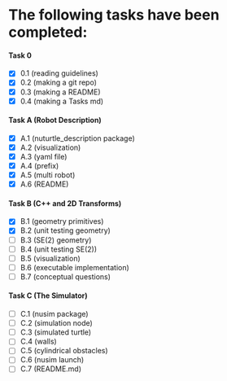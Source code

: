 # The following tasks have been completed: 

#### Task 0
- [x]   0.1 (reading guidelines)
- [x]   0.2 (making a git repo)
- [x]   0.3 (making a README)
- [x]   0.4 (making a Tasks md)

#### Task A (Robot Description)
- [x] A.1 (nuturtle_description package)
- [x] A.2 (visualization)
- [x] A.3 (yaml file) 
- [x] A.4 (prefix)
- [x] A.5 (multi robot) 
- [x] A.6 (README)

#### Task B (C++ and 2D Transforms) 
- [x] B.1 (geometry primitives)
- [x] B.2 (unit testing geometry)
- [ ] B.3 (SE(2) geometry)
- [ ] B.4 (unit testing SE(2)) 
- [ ] B.5 (visualization)
- [ ] B.6 (executable implementation)
- [ ] B.7 (conceptual questions)

#### Task C (The Simulator) 
- [ ] C.1 (nusim package)
- [ ] C.2 (simulation node)
- [ ] C.3 (simulated turtle)
- [ ] C.4 (walls)
- [ ] C.5 (cylindrical obstacles)
- [ ] C.6 (nusim launch)
- [ ] C.7 (README.md) 
